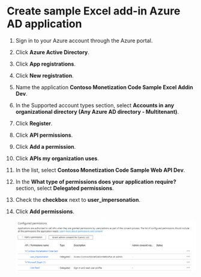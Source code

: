 # Create sample Excel add-in Azure AD application

1. Sign in to your Azure account through the Azure portal.
1. Click **Azure Active Directory**.
1. Click **App registrations**.
1. Click **New registration**.
1. Name the application **Contoso Monetization Code Sample Excel Addin Dev**. 
1. In the Supported account types section, select **Accounts in any organizational directory (Any Azure AD directory - Multitenant)**.
1. Click **Register**.
1. Click **API permissions**.
1. Click **Add a permission**.
1. Click **APIs my organization uses**.
1. In the list, select **Contoso Monetization Code Sample Web API Dev**. 
1. In the **What type of permissions does your application require?** section, select **Delegated permissions**.
1. Check the **checkbox** next to **user_impersonation**.
1. Click **Add permissions**. 

	![Permissions Added](./Images/add-in-aad-app-01.png)

